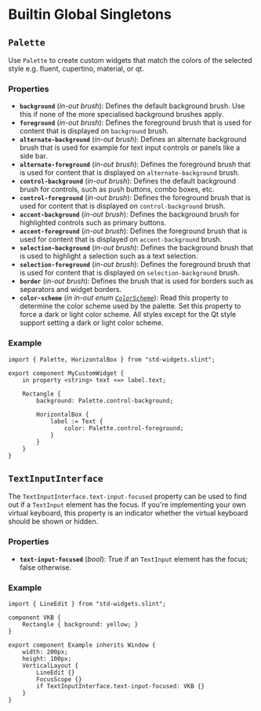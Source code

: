 <!-- Copyright © SixtyFPS GmbH <info@slint.dev> ; SPDX-License-Identifier: MIT -->
# Builtin Global Singletons

## `Palette`

Use `Palette` to create custom widgets that match the colors of
the selected style e.g. fluent, cupertino, material, or qt.

### Properties

-   **`background`** (_in-out_ _brush_): Defines the default background brush. Use this if none of the more specialised background brushes apply.
-   **`foreground`** (_in-out_ _brush_): Defines the foreground brush that is used for content that is displayed on `background` brush.
-   **`alternate-background`** (_in-out_ _brush_): Defines an alternate background brush that is used for example for text input controls or panels like a side bar.
-   **`alternate-foreground`** (_in-out_ _brush_): Defines the foreground brush that is used for content that is displayed on `alternate-background` brush.
-   **`control-background`** (_in-out_ _brush_): Defines the default background brush for controls, such as push buttons, combo boxes, etc.
-   **`control-foreground`** (_in-out_ _brush_): Defines the foreground brush that is used for content that is displayed on `control-background` brush.
-   **`accent-background`** (_in-out_ _brush_): Defines the background brush for highlighted controls such as primary buttons.
-   **`accent-foreground`** (_in-out_ _brush_): Defines the foreground brush that is used for content that is displayed on `accent-background` brush.
-   **`selection-background`** (_in-out_ _brush_): Defines the background brush that is used to highlight a selection such as a text selection.
-   **`selection-foreground`** (_in-out_ _brush_):  Defines the foreground brush that is used for content that is displayed on `selection-background` brush.
-   **`border`** (_in-out_ _brush_): Defines the brush that is used for borders such as separators and widget borders.
-   **`color-scheme`** (_in_ _in-out_ _enum [`ColorScheme`](enums.md#colorscheme)_): Read this property to determine the color scheme used by the palette.
    Set this property to force a dark or light color scheme. All styles except for the Qt style support setting a dark or light color scheme.

### Example

```slint
import { Palette, HorizontalBox } from "std-widgets.slint";

export component MyCustomWidget {
    in property <string> text <=> label.text;

    Rectangle {
        background: Palette.control-background;

        HorizontalBox {
            label := Text {
                color: Palette.control-foreground;
            }
        }
    }
}
```

## `TextInputInterface`

The `TextInputInterface.text-input-focused` property can be used to find out if a `TextInput` element has the focus.
If you're implementing your own virtual keyboard, this property is an indicator whether the virtual keyboard should be shown or hidden.

### Properties

-   **`text-input-focused`** (_bool_): True if an `TextInput` element has the focus; false otherwise.

### Example

```slint
import { LineEdit } from "std-widgets.slint";

component VKB {
    Rectangle { background: yellow; }
}

export component Example inherits Window {
    width: 200px;
    height: 100px;
    VerticalLayout {
        LineEdit {}
        FocusScope {}
        if TextInputInterface.text-input-focused: VKB {}
    }
}
```
